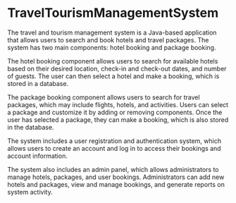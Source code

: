 # TravelTourismManagementSystem
The travel and tourism management system is a Java-based application that allows users to search and book hotels and travel packages. The system has two main components: hotel booking and package booking.

The hotel booking component allows users to search for available hotels based on their desired location, check-in and check-out dates, and number of guests. The user can then select a hotel and make a booking, which is stored in a database.

The package booking component allows users to search for travel packages, which may include flights, hotels, and activities. Users can select a package and customize it by adding or removing components. Once the user has selected a package, they can make a booking, which is also stored in the database.

The system includes a user registration and authentication system, which allows users to create an account and log in to access their bookings and account information.

The system also includes an admin panel, which allows administrators to manage hotels, packages, and user bookings. Administrators can add new hotels and packages, view and manage bookings, and generate reports on system activity.
